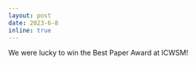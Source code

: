 ```yaml
---
layout: post
date: 2023-6-8
inline: true
---
```


We were lucky to win the Best Paper Award at ICWSM!
